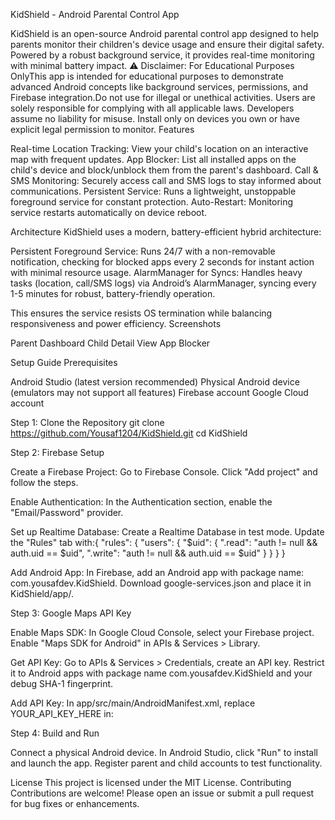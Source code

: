 KidShield - Android Parental Control App
 
KidShield is an open-source Android parental control app designed to help parents monitor their children's device usage and ensure their digital safety. Powered by a robust background service, it provides real-time monitoring with minimal battery impact.
⚠️ Disclaimer: For Educational Purposes OnlyThis app is intended for educational purposes to demonstrate advanced Android concepts like background services, permissions, and Firebase integration.Do not use for illegal or unethical activities. Users are solely responsible for complying with all applicable laws. Developers assume no liability for misuse. Install only on devices you own or have explicit legal permission to monitor.
Features

Real-time Location Tracking: View your child's location on an interactive map with frequent updates.
App Blocker: List all installed apps on the child's device and block/unblock them from the parent's dashboard.
Call & SMS Monitoring: Securely access call and SMS logs to stay informed about communications.
Persistent Service: Runs a lightweight, unstoppable foreground service for constant protection.
Auto-Restart: Monitoring service restarts automatically on device reboot.

Architecture
KidShield uses a modern, battery-efficient hybrid architecture:

Persistent Foreground Service: Runs 24/7 with a non-removable notification, checking for blocked apps every 2 seconds for instant action with minimal resource usage.
AlarmManager for Syncs: Handles heavy tasks (location, call/SMS logs) via Android’s AlarmManager, syncing every 1-5 minutes for robust, battery-friendly operation.

This ensures the service resists OS termination while balancing responsiveness and power efficiency.
Screenshots



Parent Dashboard
Child Detail View
App Blocker








Setup Guide
Prerequisites

Android Studio (latest version recommended)
Physical Android device (emulators may not support all features)
Firebase account
Google Cloud account

Step 1: Clone the Repository
git clone https://github.com/Yousaf1204/KidShield.git
cd KidShield

Step 2: Firebase Setup

Create a Firebase Project:
Go to Firebase Console.
Click "Add project" and follow the steps.


Enable Authentication:
In the Authentication section, enable the "Email/Password" provider.


Set up Realtime Database:
Create a Realtime Database in test mode.
Update the "Rules" tab with:{
  "rules": {
    "users": {
      "$uid": {
        ".read": "auth != null && auth.uid == $uid",
        ".write": "auth != null && auth.uid == $uid"
      }
    }
  }
}




Add Android App:
In Firebase, add an Android app with package name: com.yousafdev.KidShield.
Download google-services.json and place it in KidShield/app/.



Step 3: Google Maps API Key

Enable Maps SDK:
In Google Cloud Console, select your Firebase project.
Enable "Maps SDK for Android" in APIs & Services > Library.


Get API Key:
Go to APIs & Services > Credentials, create an API key.
Restrict it to Android apps with package name com.yousafdev.KidShield and your debug SHA-1 fingerprint.


Add API Key:
In app/src/main/AndroidManifest.xml, replace YOUR_API_KEY_HERE in:<meta-data
    android:name="com.google.android.geo.API_KEY"
    android:value="YOUR_API_KEY_HERE" />





Step 4: Build and Run

Connect a physical Android device.
In Android Studio, click "Run" to install and launch the app.
Register parent and child accounts to test functionality.

License
This project is licensed under the MIT License.
Contributing
Contributions are welcome! Please open an issue or submit a pull request for bug fixes or enhancements.
